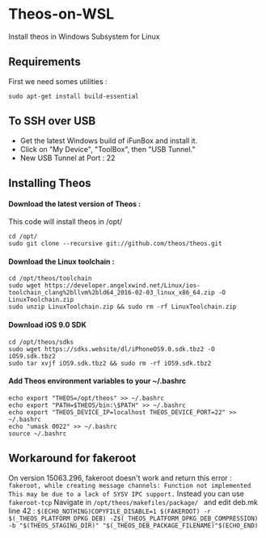# Theos-on-WSL
Install theos in Windows Subsystem for Linux

## Requirements
First we need somes utilities :
```
sudo apt-get install build-essential
```
## To SSH over USB
* Get the latest Windows build of iFunBox and install it.
* Click on "My Device", "ToolBox", then "USB Tunnel."
* New USB Tunnel at Port : 22

## Installing Theos
#### Download the latest version of Theos :
This code will install theos in /opt/
```
cd /opt/
sudo git clone --recursive git://github.com/theos/theos.git
```

#### Download the Linux toolchain :
```
cd /opt/theos/toolchain
sudo wget https://developer.angelxwind.net/Linux/ios-toolchain_clang%2bllvm%2bld64_2016-02-03_linux_x86_64.zip -O LinuxToolchain.zip
sudo unzip LinuxToolchain.zip && sudo rm -rf LinuxToolchain.zip
```

#### Download iOS 9.0 SDK
```
cd /opt/theos/sdks
sudo wget https://sdks.website/dl/iPhoneOS9.0.sdk.tbz2 -O iOS9.sdk.tbz2
sudo tar xvjf iOS9.sdk.tbz2 && sudo rm -rf iOS9.sdk.tbz2
```

#### Add Theos environment variables to your  ~/.bashrc
```
echo export "THEOS=/opt/theos" >> ~/.bashrc
echo export "PATH=$THEOS/bin:\$PATH" >> ~/.bashrc
echo export "THEOS_DEVICE_IP=localhost THEOS_DEVICE_PORT=22" >> ~/.bashrc
echo "umask 0022" >> ~/.bashrc
source ~/.bashrc
```
## Workaround for fakeroot
On version 15063.296, fakeroot doesn't work and return this error :
``` fakeroot, while creating message channels: Function not implemented This may be due to a lack of SYSV IPC support. ```
Instead you can use  ```fakeroot-tcp```
Navigate in  ```/opt/theos/makefiles/package/ ``` and edit deb.mk line 42 :
``` $(ECHO_NOTHING)COPYFILE_DISABLE=1 $(FAKEROOT) -r $(_THEOS_PLATFORM_DPKG_DEB) -Z$(_THEOS_PLATFORM_DPKG_DEB_COMPRESSION) -b "$(THEOS_STAGING_DIR)" "$(_THEOS_DEB_PACKAGE_FILENAME)"$(ECHO_END) ```
